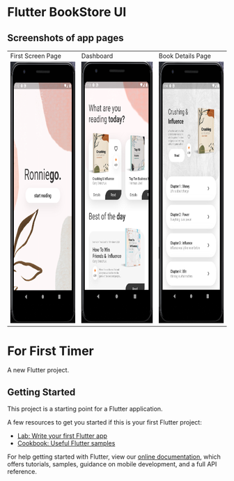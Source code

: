 
# Flutter BookStore UI
## Screenshots of app pages

<table>
  <tr>
    <td>First Screen Page</td>
     <td>Dashboard</td>
     <td>Book Details Page</td>
  </tr>
  <tr>
    <td><img src="Screenshots/First_page.png" wieght="1000" height="600"></td>
    <td><img src="Screenshots/Dashboard.png" wieght="1000" height="600"></td>
    <td><img src="Screenshots/Detail_page.png" wieght="1000" height="600"></td>
 </table>


# For First Timer

A new Flutter project.

## Getting Started

This project is a starting point for a Flutter application.

A few resources to get you started if this is your first Flutter project:

- [Lab: Write your first Flutter app](https://flutter.dev/docs/get-started/codelab)
- [Cookbook: Useful Flutter samples](https://flutter.dev/docs/cookbook)

For help getting started with Flutter, view our
[online documentation](https://flutter.dev/docs), which offers tutorials,
samples, guidance on mobile development, and a full API reference.



